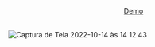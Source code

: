 <div align="center">
  <a href="https://imc-adrianalatorre.netlify.app/">Demo</a>
  </div>
  <br/>
  
  ![Captura de Tela 2022-10-14 às 14 12 43](https://user-images.githubusercontent.com/101880897/195904263-b48546d4-1e79-4495-a169-edca680d3e2e.png)
